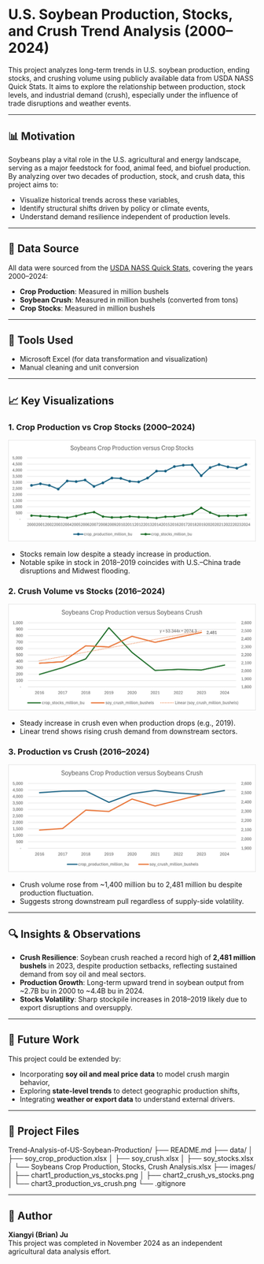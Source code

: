 # U.S. Soybean Production, Stocks, and Crush Trend Analysis (2000–2024)

This project analyzes long-term trends in U.S. soybean production, ending stocks, and crushing volume using publicly available data from USDA NASS Quick Stats. It aims to explore the relationship between production, stock levels, and industrial demand (crush), especially under the influence of trade disruptions and weather events.

---

## 📊 Motivation

Soybeans play a vital role in the U.S. agricultural and energy landscape, serving as a major feedstock for food, animal feed, and biofuel production. By analyzing over two decades of production, stock, and crush data, this project aims to:
- Visualize historical trends across these variables,
- Identify structural shifts driven by policy or climate events,
- Understand demand resilience independent of production levels.

---

## 📁 Data Source

All data were sourced from the [USDA NASS Quick Stats](https://quickstats.nass.usda.gov/), covering the years 2000–2024:
- **Crop Production**: Measured in million bushels
- **Soybean Crush**: Measured in million bushels (converted from tons)
- **Crop Stocks**: Measured in million bushels

---

## 🧰 Tools Used

- Microsoft Excel (for data transformation and visualization)
- Manual cleaning and unit conversion

---

## 📈 Key Visualizations

### 1. Crop Production vs Crop Stocks (2000–2024)
![Soybean Crop Production vs Ending Stocks (2000–2024)](images/chart1_production_vs_stocks.png)

- Stocks remain low despite a steady increase in production.
- Notable spike in stock in 2018–2019 coincides with U.S.–China trade disruptions and Midwest flooding.

### 2. Crush Volume vs Stocks (2016–2024)
![Soybean Crush vs Stocks (2016–2024)](images/chart2_crush_vs_stocks.png)

- Steady increase in crush even when production drops (e.g., 2019).
- Linear trend shows rising crush demand from downstream sectors.

### 3. Production vs Crush (2016–2024)
![Soybean Production vs Crush (2016–2024)](images/chart3_production_vs_crush.png)

- Crush volume rose from ~1,400 million bu to 2,481 million bu despite production fluctuation.
- Suggests strong downstream pull regardless of supply-side volatility.

---

## 🔍 Insights & Observations

- **Crush Resilience**: Soybean crush reached a record high of **2,481 million bushels** in 2023, despite production setbacks, reflecting sustained demand from soy oil and meal sectors.
- **Production Growth**: Long-term upward trend in soybean output from ~2.7B bu in 2000 to ~4.4B bu in 2024.
- **Stocks Volatility**: Sharp stockpile increases in 2018–2019 likely due to export disruptions and oversupply.

---

## 🔮 Future Work

This project could be extended by:
- Incorporating **soy oil and meal price data** to model crush margin behavior,
- Exploring **state-level trends** to detect geographic production shifts,
- Integrating **weather or export data** to understand external drivers.

---

## 📎 Project Files

Trend-Analysis-of-US-Soybean-Production/
├── README.md
├── data/
│   ├── soy_crop_production.xlsx
│   ├── soy_crush.xlsx
│   ├── soy_stocks.xlsx
│   └── Soybeans Crop Production, Stocks, Crush Analysis.xlsx
├── images/
│   ├── chart1_production_vs_stocks.png
│   ├── chart2_crush_vs_stocks.png
│   └── chart3_production_vs_crush.png
└── .gitignore

---

## 👤 Author

**Xiangyi (Brian) Ju**  
This project was completed in November 2024 as an independent agricultural data analysis effort. 

<!-- force update -->